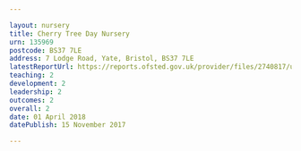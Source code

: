 ```yaml
---

layout: nursery
title: Cherry Tree Day Nursery
urn: 135969
postcode: BS37 7LE
address: 7 Lodge Road, Yate, Bristol, BS37 7LE
latestReportUrl: https://reports.ofsted.gov.uk/provider/files/2740817/urn/135969.pdf
teaching: 2
development: 2
leadership: 2
outcomes: 2
overall: 2
date: 01 April 2018 
datePublish: 15 November 2017

---
```

